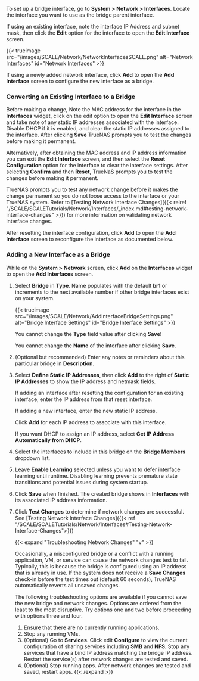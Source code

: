 &NewLine;

To set up a bridge interface, go to **System > Network > Interfaces**.
Locate the interface you want to use as the bridge parent interface.

If using an existing interface, note the interface IP Address and subnet mask, then click the **Edit** option for the interface to open the **Edit Interface** screen.

{{< trueimage src="/images/SCALE/Network/NetworkInterfacesSCALE.png" alt="Network Interfaces" id="Network Interfaces" >}}

If using a newly added network interface, click **Add** to open the **Add Interface** screen to configure the new interface as a bridge.

### Converting an Existing Interface to a Bridge

Before making a change, Note the MAC address for the interface in the **Interfaces** widget, click on the edit option to open the **Edit Interface** screen and take note of any static IP addresses associated with the interface.
Disable DHCP if it is enabled, and clear the static IP addresses assigned to the interface.
After clicking **Save** TrueNAS prompts you to test the changes before making it permanent.

Alternatively, after obtaining the MAC address and IP address information you can exit the **Edit Interface** screen, and then select the **Reset Configuration** option for the interface to clear the interface settings.
After selecting **Confirm** and then **Reset**, TrueNaS prompts you to test the changes before making it permanent.

TrueNAS prompts you to test any network change before it makes the change permanent so you do not loose access to the interface or your TrueNAS system.
Refer to [Testing Network Interface Changes]({{< relref "/SCALE/SCALETutorials/Network/Interfaces/_index.md#testing-network-interface-changes" >}}) for more information on validating network interface changes.

After resetting the interface configuration, click **Add** to open the **Add Interface** screen to reconfigure the interface as documented below.

### Adding a New Interface as a Bridge

While on the **System > Network** screen, click **Add** on the **Interfaces** widget to open the **Add Interfaces** screen.

1. Select **Bridge** in **Type**. Name populates with the default **br1** or increments to the next available number if other bridge interfaces exist on your system.
  
   {{< trueimage src="/images/SCALE/Network/AddInterfaceBridgeSettings.png" alt="Bridge Interface Settings" id="Bridge Interface Settings" >}}

   You cannot change the **Type** field value after clicking **Save**!

   You cannot change the **Name** of the interface after clicking **Save**.

2. (Optional but recommended) Enter any notes or reminders about this particular bridge in **Description**.

3. Select **Define Static IP Addresses**, then click **Add** to the right of **Static IP Addresses** to show the IP address and netmask fields.

   If adding an interface after resetting the configuration for an existing interface, enter the IP address from that reset interface.

   If adding a new interface, enter the new static IP address.

   Click **Add** for each IP address to associate with this interface.

   If you want DHCP to assign an IP address, select **Get IP Address Automatically from DHCP**.

4. Select the interfaces to include in this bridge on the **Bridge Members** dropdown list.

5. Leave **Enable Learning** selected unless you want to defer interface learning until runtime.
   Disabling learning prevents premature state transitions and potential issues during system startup.

6. Click **Save** when finished. The created bridge shows in **Interfaces** with its associated IP address information.

7. Click **Test Changes** to determine if network changes are successful.
   See [Testing Network Interface Changes]({{< ref "/SCALE/SCALETutorials/Network/Interfaces#Testing-Network-Interface-Changes">}})

   {{< expand "Troubleshooting Network Changes" "v" >}}

   Occasionally, a misconfigured bridge or a conflict with a running application, VM, or service can cause the network changes test to fail.
   Typically, this is because the bridge is configured using an IP address that is already in use.
   If the system does not receive a **Save Changes** check-in before the test times out (default 60 seconds), TrueNAS automatically reverts all unsaved changes.

   The following troubleshooting options are available if you cannot save the new bridge and network changes.
   Options are ordered from the least to the most disruptive.
   Try options one and two before proceeding with options three and four.

   1. Ensure that there are no currently running applications.
   2. Stop any running VMs.
   3. (Optional) Go to **Services**.
      Click <span class="material-icons">edit</span> **Configure** to view the current configuration of sharing services including **SMB** and **NFS**.
      Stop any services that have a bind IP address matching the bridge IP address.
      Restart the service(s) after network changes are tested and saved.
   4. (Optional) Stop running apps.
      After network changes are tested and saved, restart apps.
{{< /expand >}}
